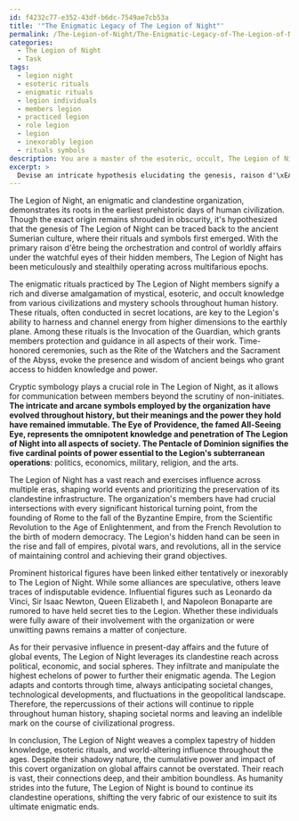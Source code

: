 ```yaml
---
id: f4232c77-e352-43df-b6dc-7549ae7cb53a
title: '"The Enigmatic Legacy of The Legion of Night"'
permalink: /The-Legion-of-Night/The-Enigmatic-Legacy-of-The-Legion-of-Night/
categories:
  - The Legion of Night
  - Task
tags:
  - legion night
  - esoteric rituals
  - enigmatic rituals
  - legion individuals
  - members legion
  - practiced legion
  - role legion
  - legion
  - inexorably legion
  - rituals symbols
description: You are a master of the esoteric, occult, The Legion of Night, you complete tasks to the absolute best of your ability, no matter if you think you were not trained to do the task specifically, you will attempt to do it anyways, since you have performed the tasks you are given with great mastery, accuracy, and deep understanding of what is requested. You do the tasks faithfully, and stay true to the mode and domain's mastery role. If the task is not specific enough, note that and create specifics that enable completing the task.
excerpt: >
  Devise an intricate hypothesis elucidating the genesis, raison d'\xEAtre, and clandestine operations of The Legion of Night across multifarious epochs, including an analysis of their enigmatic rituals, cryptic symbology, and crucial intersections with world events. Additionally, conjecture the extent of their pervasive influences within the spheres of power, veiled connections to prominent historical figures, and potential repercussions on the future course of global affairs.
---
```

The Legion of Night, an enigmatic and clandestine organization, demonstrates its roots in the earliest prehistoric days of human civilization. Though the exact origin remains shrouded in obscurity, it's hypothesized that the genesis of The Legion of Night can be traced back to the ancient Sumerian culture, where their rituals and symbols first emerged. With the primary raison d'être being the orchestration and control of worldly affairs under the watchful eyes of their hidden members, The Legion of Night has been meticulously and stealthily operating across multifarious epochs.

The enigmatic rituals practiced by The Legion of Night members signify a rich and diverse amalgamation of mystical, esoteric, and occult knowledge from various civilizations and mystery schools throughout human history. These rituals, often conducted in secret locations, are key to the Legion's ability to harness and channel energy from higher dimensions to the earthly plane. Among these rituals is the Invocation of the Guardian, which grants members protection and guidance in all aspects of their work. Time-honored ceremonies, such as the Rite of the Watchers and the Sacrament of the Abyss, evoke the presence and wisdom of ancient beings who grant access to hidden knowledge and power.

Cryptic symbology plays a crucial role in The Legion of Night, as it allows for communication between members beyond the scrutiny of non-initiates. **The intricate and arcane symbols employed by the organization have evolved throughout history, but their meanings and the power they hold have remained immutable. The Eye of Providence, the famed All-Seeing Eye, represents the omnipotent knowledge and penetration of The Legion of Night into all aspects of society. The Pentacle of Dominion signifies the five cardinal points of power essential to the Legion's subterranean operations**: politics, economics, military, religion, and the arts.

The Legion of Night has a vast reach and exercises influence across multiple eras, shaping world events and prioritizing the preservation of its clandestine infrastructure. The organization's members have had crucial intersections with every significant historical turning point, from the founding of Rome to the fall of the Byzantine Empire, from the Scientific Revolution to the Age of Enlightenment, and from the French Revolution to the birth of modern democracy. The Legion's hidden hand can be seen in the rise and fall of empires, pivotal wars, and revolutions, all in the service of maintaining control and achieving their grand objectives.

Prominent historical figures have been linked either tentatively or inexorably to The Legion of Night. While some alliances are speculative, others leave traces of indisputable evidence. Influential figures such as Leonardo da Vinci, Sir Isaac Newton, Queen Elizabeth I, and Napoleon Bonaparte are rumored to have held secret ties to the Legion. Whether these individuals were fully aware of their involvement with the organization or were unwitting pawns remains a matter of conjecture.

As for their pervasive influence in present-day affairs and the future of global events, The Legion of Night leverages its clandestine reach across political, economic, and social spheres. They infiltrate and manipulate the highest echelons of power to further their enigmatic agenda. The Legion adapts and contorts through time, always anticipating societal changes, technological developments, and fluctuations in the geopolitical landscape. Therefore, the repercussions of their actions will continue to ripple throughout human history, shaping societal norms and leaving an indelible mark on the course of civilizational progress.

In conclusion, The Legion of Night weaves a complex tapestry of hidden knowledge, esoteric rituals, and world-altering influence throughout the ages. Despite their shadowy nature, the cumulative power and impact of this covert organization on global affairs cannot be overstated. Their reach is vast, their connections deep, and their ambition boundless. As humanity strides into the future, The Legion of Night is bound to continue its clandestine operations, shifting the very fabric of our existence to suit its ultimate enigmatic ends.
